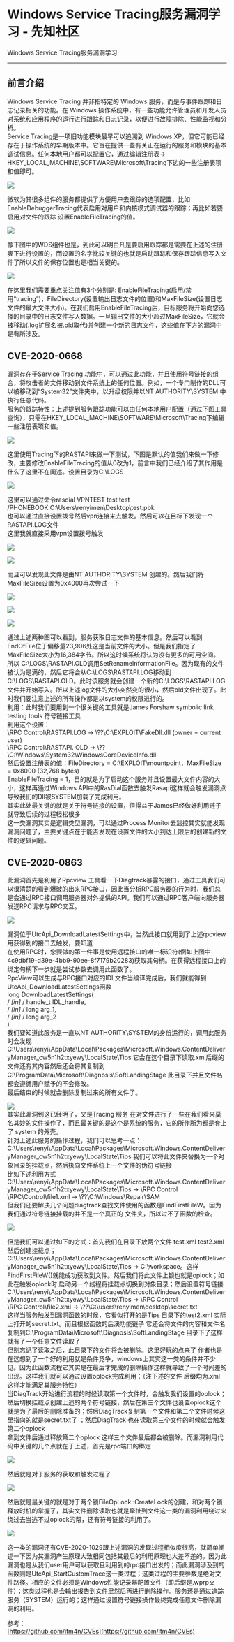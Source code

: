 

# Windows Service Tracing服务漏洞学习 - 先知社区

Windows Service Tracing服务漏洞学习

- - -

## **前言介绍**

Windows Service Tracing 并非指特定的 Windows 服务，而是与事件跟踪和日志记录相关的功能。在 Windows 操作系统中，有一些功能允许管理员和开发人员对系统和应用程序的运行进行跟踪和日志记录，以便进行故障排除、性能监视和分析。  
Service Tracing是一项旧功能模块最早可以追溯到 Windows XP，但它可能已经存在于操作系统的早期版本中。它旨在提供一些有关正在运行的服务和模块的基本调试信息。任何本地用户都可以配置它，通过编辑注册表->  
HKEY\_LOCAL\_MACHINE\\SOFTWARE\\Microsoft\\Tracing下边的一些注册表项和值即可。

[![](assets/1706771165-3c821cb584c6f8f364267dfac00fa5cc.png)](https://xzfile.aliyuncs.com/media/upload/picture/20240130220504-90fe2d7a-bf78-1.png)

微软为其很多组件的服务都提供了方便用户去跟踪的选项配置，比如EnableDebuggerTracing代表启用对用户和内核模式调试器的跟踪；再比如若要启用对文件的跟踪 设置EnableFileTracing的值。

[![](assets/1706771165-9c3bc5878d1a14c00ebb62f1447a1ec0.png)](https://xzfile.aliyuncs.com/media/upload/picture/20240130220512-95d36be4-bf78-1.png)

像下图中的WDS组件也是，到此可以明白凡是要启用跟踪都是需要在上述的注册表下进行设置的，而设置的名字比较关键的也就是启动跟踪和保存跟踪信息写入文件了所以文件的保存位置也是相当关键的。

[![](assets/1706771165-9bf685afbe24ea2a5b8276bfd477cf36.png)](https://xzfile.aliyuncs.com/media/upload/picture/20240130220521-9b69ec40-bf78-1.png)

在这里我们需要重点关注值有3个分别是: EnableFileTracing(启用/禁用“tracing”)，FileDirectory(设置输出日志文件的位置)和MaxFileSize(设置日志文件的最大文件大小)。在我们启用EnableFileTracing后，目标服务将开始向您选择的目录中的日志文件写入数据。一旦输出文件的大小超过MaxFileSize，它就会被移动(.log扩展名被.old取代)并创建一个新的日志文件，这些值在下方的漏洞中是有所涉及。

## **CVE-2020-0668**

漏洞存在于Service Tracing 功能中，可以通过此功能，并且使用符号链接的组合，将攻击者的文件移动到文件系统上的任何位置。例如，一个专门制作的DLL可以被移动到“System32”文件夹中，以升级权限并以NT AUTHORITY\\SYSTEM 中执行任意代码。  
服务的跟踪特性：上述提到服务跟踪功能可以由任何本地用户配置（通过下图工具查询），只需在HKEY\_LOCAL\_MACHINE\\SOFTWARE\\Microsoft\\Tracing下编辑一些注册表项和值。

[![](assets/1706771165-d739b2dddc64706f757a473bbf49d3af.png)](https://xzfile.aliyuncs.com/media/upload/picture/20240130220544-a89906da-bf78-1.png)

这里使用Tracing下的RASTAPI来做一下测试，下图是默认的值我们来做一下修改，主要修改EnableFileTracing的值从0改为1，前言中我们已经介绍了其作用是什么了这里不在阐述。设置目录为C:\\LOGS

[![](assets/1706771165-ba2620fff176e9ba585cc7bbf8c38d03.png)](https://xzfile.aliyuncs.com/media/upload/picture/20240130220551-ad3dcfd6-bf78-1.png)

这里可以通过命令rasdial VPNTEST test test /PHONEBOOK:C:\\Users\\renyimen\\Desktop\\test.pbk  
也可以通过直接设置拨号然后vpn连接来去触发。然后可以在目标下发现一个RASTAPI.LOG文件  
这里我就直接采用vpn设置拨号触发

[![](assets/1706771165-42b58c0a08b9e7d321de92367974cde6.png)](https://xzfile.aliyuncs.com/media/upload/picture/20240130220601-b2fc52bc-bf78-1.png)

[![](assets/1706771165-4d2d688614cbb98f5e95aa3e6a62e512.png)](https://xzfile.aliyuncs.com/media/upload/picture/20240130220614-baee6a14-bf78-1.png)

而且可以发现此文件是由NT AUTHORITY\\SYSTEM 创建的。然后我们将MaxFileSize设置为0x4000再次尝试一下

[![](assets/1706771165-dbeba0eb0315326053d55f670e289d12.png)](https://xzfile.aliyuncs.com/media/upload/picture/20240130220632-c5b18b8e-bf78-1.png)

[![](assets/1706771165-6e40d65f8f96b582230ba514dbd40485.png)](https://xzfile.aliyuncs.com/media/upload/picture/20240130220636-c82039a6-bf78-1.png)

[![](assets/1706771165-22e730ba98437d0dd50fccb146131c5c.png)](https://xzfile.aliyuncs.com/media/upload/picture/20240130220642-cb2f22f6-bf78-1.png)

通过上述两种图可以看到，服务获取日志文件的基本信息。然后可以看到EndOfFile位于偏移量23,906处这是当前文件的大小。但是我们指定了MaxFileSize大小为16,384字节。所以这时候系统将认为没有更多的可用空间。  
所以 C:\\LOGS\\RASTAPI.OLD调用SetRenameInformationFile。因为现有的文件被认为是满的，然后它将会从C:\\LOGS\\RASTAPI.LOG移动到C:\\LOGS\\RASTAPI.OLD。此时该服务就会创建一个新的C:\\LOGS\\RASTAPI.LOG文件并开始写入。所以上述log文件的大小突然变的很小，然后old文件出现了。此时我们要注意上述的所有操作都是以system的权限进行的。  
利用：此时我们要用到一个很关键的工具就是James Forshaw symbolic link testing tools 符号链接工具  
利用这个设置：  
\\RPC Control\\RASTAPI.LOG -> \\??\\C:\\EXPLOIT\\FakeDll.dll (owner = current user)  
\\RPC Control\\RASTAPI. OLD -> \\??\\C:\\Windows\\System32\\WindowsCoreDeviceInfo.dll  
然后设置注册表的值：FileDirectory = C:\\EXPLOIT\\mountpoint，MaxFileSize = 0x8000 (32,768 bytes)  
EnableFileTracing = 1，目的就是为了启动这个服务并且设置最大文件内容的大小，这样再通过Windows API中的RasDial函数去触发Rasapi这样就会触发漏洞点导致我们的Dll被SYSTEM加载了完成利用。  
其实此处最关键的就是关于符号链接的设置，但得益于James已经做好利用链子就导致后续的过程轻松很多  
这一类漏洞其实是逻辑类型漏洞，可以通过Process Monitor去监控其实就能发现漏洞问题了，主要关键点在于能否发现在设置文件的大小到达上限后的创建新的文件的逻辑问题。

## **CVE-2020-0863**

此漏洞首先是利用了Rpcview 工具看一下Diagtrack暴露的接口，通过工具我们可以很清楚的看到爆破的出来RPC接口，因此当分析RPC服务器的行为时，我们总是会通过RPC接口调用服务器对外提供的API。我们可以通过RPC客户端向服务器发送RPC请求与RPC交互。

[![](assets/1706771165-ac40747eb852d1ca167c2c5c02f12961.png)](https://xzfile.aliyuncs.com/media/upload/picture/20240130220708-db0b7c92-bf78-1.png)

漏洞位于UtcApi\_DownloadLatestSettings中，当然此接口就用到了上述rpcview用获得到的接口去触发，要知道  
在使用RPC时，您要做的第一件事是使用远程接口的唯一标识符(例如上图中4c9dbf19-d39e-4bb9-90ee-8f7179b20283)获取其句柄。在获得远程接口上的绑定句柄下一步就是尝试参数去调用此函数了。  
RpcView可以生成与RPC接口对应的IDL文件当编译完成后，我们就能得到UtcApi\_DownloadLatestSettings函数  
long DownloadLatestSettings(  
/ *\[in\]* / handle\_t IDL\_handle,  
/ *\[in\]* / long arg\_1,  
/ *\[in\]* / long arg\_2  
)  
我们要知道此服务是一直以NT AUTHORITY\\SYSTEM的身份运行的，调用此服务时会发现  
C:\\Users\\renyi\\AppData\\Local\\Packages\\Microsoft.Windows.ContentDeliveryManager\_cw5n1h2txyewy\\LocalState\\Tips 它会在这个目录下读取.xml后缀的文件还有其内容然后还会将其复制到 C:\\ProgramData\\Microsoft\\Diagnosis\\SoftLandingStage 此目录下并且文件名都会遵循用户赋予的不会修改。  
最后结束的时候就会删除复制过来的所有文件了。

[![](assets/1706771165-a504bb0adcd9e0f50fc757916f859b39.png)](https://xzfile.aliyuncs.com/media/upload/picture/20240130220725-e4cb0a9a-bf78-1.png)  
其实此漏洞到这已经明了，又是Tracing 服务 在对文件进行了一些在我们看来莫名其妙的文件操作了，而且最关键的是这个是系统的服务，它的所作所为都是套上了 system 的外壳。  
针对上述此服务的操作过程，我们可以思考一点：  
C:\\Users\\renyi\\AppData\\Local\\Packages\\Microsoft.Windows.ContentDeliveryManager\_cw5n1h2txyewy\\LocalState\\Tips 我们可以将此文件夹替换为一个对象目录的挂载点，然后执向文件系统上一个文件的伪符号链接  
比如下述利用方式  
C:\\Users\\renyi\\AppData\\Local\\Packages\\Microsoft.Windows.ContentDeliveryManager\_cw5n1h2txyewy\\LocalState\\Tips -> \\RPC Control  
\\RPC\\Control\\file1.xml -> \\??\\C:\\Windows\\Repair\\SAM  
但我们还要解决几个问题diagtrack查找文件使用的函数是FindFirstFileW。因为我们通过符号链接挂载的并不是一个真正的 文件夹，所以过不了函数的检查。

[![](assets/1706771165-5a2a9bdf8ba0abc645f200647d586fb9.png)](https://xzfile.aliyuncs.com/media/upload/picture/20240130220742-ef442696-bf78-1.png)

但是我们可以通过如下的方式：首先我们在目录下放两个文件 test.xml test2.xml 然后创建挂载点；C:\\Users\\renyi\\AppData\\Local\\Packages\\Microsoft.Windows.ContentDeliveryManager\_cw5n1h2txyewy\\LocalState\\Tips -> C:\\workspace。这样FindFirstFileW()就能成功获取到文件。然后我们将此文件上锁也就是oplock；如此在触发oplock时 启动另一个线程将挂载点切换到对象目录；然后设置符号链接  
C:\\Users\\renyi\\AppData\\Local\\Packages\\Microsoft.Windows.ContentDeliveryManager\_cw5n1h2txyewy\\LocalState\\Tips -> \\RPC Control  
\\RPC Control\\file2.xml -> \\??\\C:\\users\\renyimen\\desktop\\secret.txt  
这样当服务触发到漏洞函数的时候，它看似打开的是Tips 目录下的test2.xml 实际上打开的secret.txt。而且根据函数的后溪功能链子 它还会将文件的内容和文件名复制到C:\\ProgramData\\Microsoft\\Diagnosis\\SoftLandingStage 目录下了这样就有了一个任意文件读取了  
但别忘记了读取之后，此目录下的文件将会被删除。这里好玩的点来了 作者也是在这想到了一个好的利用就是条件竞争，windows上其实这一类的条件并不少见。因为此函数流程它其实是在最后才完成的删除操作这样就导致了一个时间差的出现。这样我们就可以通过设置oplock完成利用：（注下述的文件 后缀均为.xml 这样才能满足其服务特性）  
当DiagTrack开始进行流程的时候读取第一个文件时，会触发我们设置的oplock；然后切换挂载点创建上述的两个符号链接，然后在第三个文件也设置oplock这个就是为了最后的删除准备的；然后DiagTrack复制第一个文件和第二个文件时候这里指向的就是secret.txt了 ；然后DiagTrack 也在读取第三个文件的时候就会触发第二个oplock  
拿到文件后通过释放第二个oplock 这样三个文件最后都会被删除。而漏洞利用代码中关键的几个点就在于上述，首先是rpc端口的绑定

[![](assets/1706771165-a87cb383305b4d07ecf4e7f02ad65625.png)](https://xzfile.aliyuncs.com/media/upload/picture/20240130220751-f4ae4346-bf78-1.png)

然后就是对于服务的获取和触发过程了

[![](assets/1706771165-4b281a8125198152cb5944ba93b2e8d8.png)](https://xzfile.aliyuncs.com/media/upload/picture/20240130220759-f9204df2-bf78-1.png)

然后就是最关键的就是对于两个锁FileOpLock::CreateLock的创建，和对两个锁释放时机的掌握了，其实文件删除读取也就是牵扯到文件这一类的漏洞利用绕过来绕过去当逃不过oplock的帮，还有符号链接的利用了。

[![](assets/1706771165-cb62a293ad89961e12f9570e89f445e4.png)](https://xzfile.aliyuncs.com/media/upload/picture/20240130220809-ff1f5eaa-bf78-1.png)

这一类的漏洞还有CVE-2020-1029跟上述漏洞的发现过程相似度很高，就简单阐述一下因为其漏洞产生原理大致相同包括其最后的利用原理也大差不差的。因为此漏洞也是从我们user用户可以获取且利用到的rpc接口出发的；而此漏洞涉及到的函数则是UtcApi\_StartCustomTrace这一类过程；这类过程的主要参数是绝对文件路径。相应的文件必须是Windows性能记录器配置文件（即后缀是.wprp文件）；这类过程也是会输出报告到文件里然后再进行删除操作。服务还是通过追踪服务（SYSTEM）运行的；这样通过设置符号链接操作最终完成任意文件删除漏洞的利用。

参考：  
[https://github.com/itm4n/CVEs](https://github.com/itm4n/CVEs)
